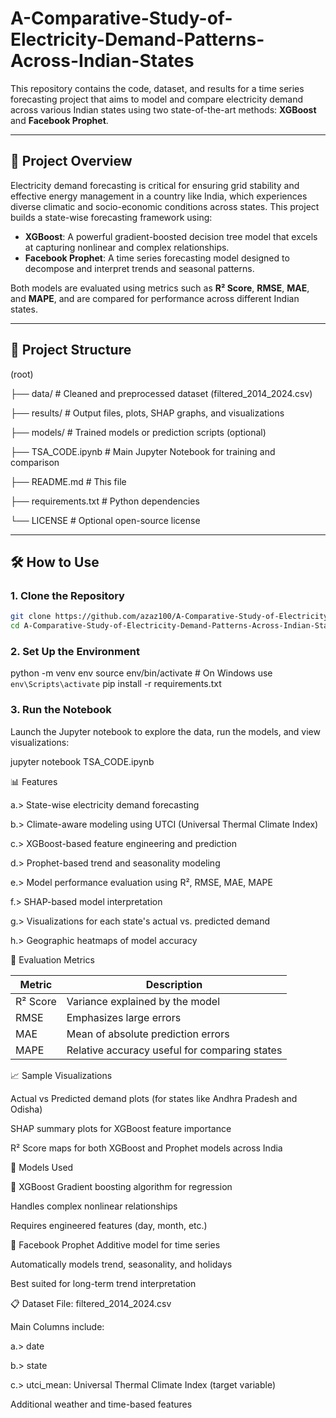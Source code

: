 # A-Comparative-Study-of-Electricity-Demand-Patterns-Across-Indian-States

This repository contains the code, dataset, and results for a time series forecasting project that aims to model and compare electricity demand across various Indian states using two state-of-the-art methods: **XGBoost** and **Facebook Prophet**.

---

## 📌 Project Overview

Electricity demand forecasting is critical for ensuring grid stability and effective energy management in a country like India, which experiences diverse climatic and socio-economic conditions across states. This project builds a state-wise forecasting framework using:
- **XGBoost**: A powerful gradient-boosted decision tree model that excels at capturing nonlinear and complex relationships.
- **Facebook Prophet**: A time series forecasting model designed to decompose and interpret trends and seasonal patterns.

Both models are evaluated using metrics such as **R² Score**, **RMSE**, **MAE**, and **MAPE**, and are compared for performance across different Indian states.

---

## 📂 Project Structure

(root)

├── data/ # Cleaned and preprocessed dataset (filtered_2014_2024.csv)

├── results/ # Output files, plots, SHAP graphs, and visualizations

├── models/ # Trained models or prediction scripts (optional)

├── TSA_CODE.ipynb # Main Jupyter Notebook for training and comparison

├── README.md # This file

├── requirements.txt # Python dependencies

└── LICENSE # Optional open-source license



---

## 🛠️ How to Use

### 1. Clone the Repository

```bash
git clone https://github.com/azaz100/A-Comparative-Study-of-Electricity-Demand-Patterns-Across-Indian-States.git
cd A-Comparative-Study-of-Electricity-Demand-Patterns-Across-Indian-States
```

### 2. Set Up the Environment

python -m venv env
source env/bin/activate  # On Windows use `env\Scripts\activate`
pip install -r requirements.txt

### 3. Run the Notebook

Launch the Jupyter notebook to explore the data, run the models, and view visualizations:

jupyter notebook TSA_CODE.ipynb


📊 Features

a.> State-wise electricity demand forecasting

b.> Climate-aware modeling using UTCI (Universal Thermal Climate Index)

c.> XGBoost-based feature engineering and prediction

d.> Prophet-based trend and seasonality modeling

e.> Model performance evaluation using R², RMSE, MAE, MAPE

f.> SHAP-based model interpretation

g.> Visualizations for each state's actual vs. predicted demand

h.> Geographic heatmaps of model accuracy


🧪 Evaluation Metrics

| Metric   | Description                                   |
| -------- | --------------------------------------------- |
| R² Score | Variance explained by the model               |
| RMSE     | Emphasizes large errors                       |
| MAE      | Mean of absolute prediction errors            |
| MAPE     | Relative accuracy useful for comparing states |


📈 Sample Visualizations

Actual vs Predicted demand plots (for states like Andhra Pradesh and Odisha)

SHAP summary plots for XGBoost feature importance

R² Score maps for both XGBoost and Prophet models across India


🧠 Models Used

🔸 XGBoost
Gradient boosting algorithm for regression

Handles complex nonlinear relationships

Requires engineered features (day, month, etc.)


🔸 Facebook Prophet
Additive model for time series

Automatically models trend, seasonality, and holidays

Best suited for long-term trend interpretation


📋 Dataset
File: filtered_2014_2024.csv

Main Columns include:

a.> date

b.> state

c.> utci_mean: Universal Thermal Climate Index (target variable)

Additional weather and time-based features


